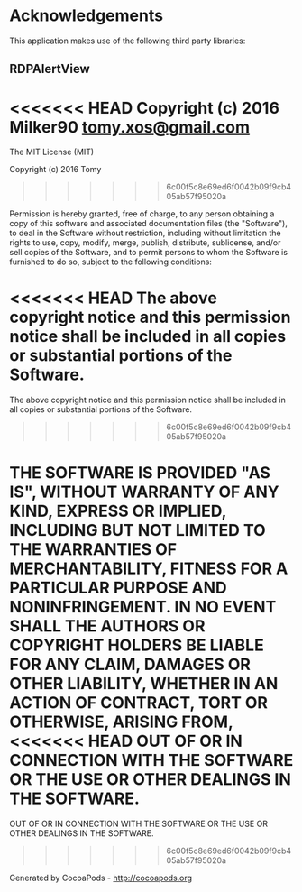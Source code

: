 # Acknowledgements
This application makes use of the following third party libraries:

## RDPAlertView

<<<<<<< HEAD
Copyright (c) 2016 Milker90 <tomy.xos@gmail.com>
=======
The MIT License (MIT)

Copyright (c) 2016 Tomy
>>>>>>> 6c00f5c8e69ed6f0042b09f9cb405ab57f95020a

Permission is hereby granted, free of charge, to any person obtaining a copy
of this software and associated documentation files (the "Software"), to deal
in the Software without restriction, including without limitation the rights
to use, copy, modify, merge, publish, distribute, sublicense, and/or sell
copies of the Software, and to permit persons to whom the Software is
furnished to do so, subject to the following conditions:

<<<<<<< HEAD
The above copyright notice and this permission notice shall be included in
all copies or substantial portions of the Software.
=======
The above copyright notice and this permission notice shall be included in all
copies or substantial portions of the Software.
>>>>>>> 6c00f5c8e69ed6f0042b09f9cb405ab57f95020a

THE SOFTWARE IS PROVIDED "AS IS", WITHOUT WARRANTY OF ANY KIND, EXPRESS OR
IMPLIED, INCLUDING BUT NOT LIMITED TO THE WARRANTIES OF MERCHANTABILITY,
FITNESS FOR A PARTICULAR PURPOSE AND NONINFRINGEMENT. IN NO EVENT SHALL THE
AUTHORS OR COPYRIGHT HOLDERS BE LIABLE FOR ANY CLAIM, DAMAGES OR OTHER
LIABILITY, WHETHER IN AN ACTION OF CONTRACT, TORT OR OTHERWISE, ARISING FROM,
<<<<<<< HEAD
OUT OF OR IN CONNECTION WITH THE SOFTWARE OR THE USE OR OTHER DEALINGS IN
THE SOFTWARE.
=======
OUT OF OR IN CONNECTION WITH THE SOFTWARE OR THE USE OR OTHER DEALINGS IN THE
SOFTWARE.
>>>>>>> 6c00f5c8e69ed6f0042b09f9cb405ab57f95020a

Generated by CocoaPods - http://cocoapods.org
